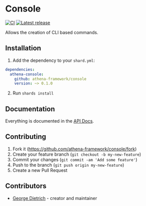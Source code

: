 # Console

[![CI](https://github.com/athena-framework/console/workflows/CI/badge.svg)](https://github.com/athena-framework/console/actions?query=workflow%3ACI)
[![Latest release](https://img.shields.io/github/release/athena-framework/console.svg)](https://github.com/athena-framework/console/releases)

Allows the creation of CLI based commands.

## Installation

1. Add the dependency to your `shard.yml`:

```yaml
dependencies:
  athena-console:
    github: athena-framework/console
    version: ~> 0.1.0
```

2. Run `shards install`

## Documentation

Everything is documented in the [API Docs](https://athena-framework.github.io/console/Athena/Console.html).

## Contributing

1. Fork it (https://github.com/athena-framework/console/fork)
2. Create your feature branch (`git checkout -b my-new-feature`)
3. Commit your changes (`git commit -am 'Add some feature'`)
4. Push to the branch (`git push origin my-new-feature`)
5. Create a new Pull Request

## Contributors

- [George Dietrich](https://github.com/blacksmoke16) - creator and maintainer
